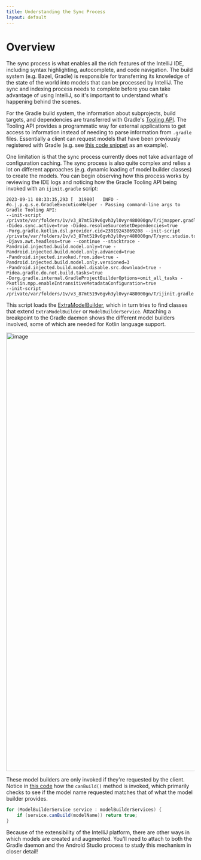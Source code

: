 ```yaml
---
title: Understanding the Sync Process
layout: default
---
```


# Overview

The sync process is what enables all the rich features of the IntelliJ IDE, including syntax highlighting, autocomplete, and code navigation. The build system (e.g. Bazel, Gradle) is
responsible for transferring its knowledge of the state of the world into models that can be processed by IntelliJ. The sync and indexing process needs to complete before you can
take advantage of using IntelliJ, so it's important to understand what's happening behind the scenes.

For the Gradle build system, the information about subprojects, build targets, and dependencies are transferred with Gradle's [Tooling API](https://docs.gradle.org/current/userguide/third_party_integration.html#embedding). The Tooling API provides a programmatic way for external applications to get access to information instead of needing to parse information from `.gradle` files. Essentially a client can request models
that have been previously registered with Gradle (e.g. see [this code snippet](https://github.com/square/affected-paths/blob/1dfb915c005730ee59b6155749880eb5d8d7b8bd/tooling/support/src/main/kotlin/com/squareup/tooling/support/SquareToolingPlugin.kt#L38) as an example).

One limitation is that the sync process currently does not take advantage of configuration caching. The sync process is also quite complex and relies a lot on different approaches (e.g. dynamic loading of model builder classes) to create the models. You can begin observing how this process works by reviewing the IDE logs and noticing how the Gradle Tooling API being invoked with an `ijinit.gradle` script:

```
2023-09-11 08:33:35,293 [  31980]   INFO - #o.j.p.g.s.e.GradleExecutionHelper - Passing command-line args to Gradle Tooling API: 
--init-script /private/var/folders/1v/v3_87mt519v6gvh3yl0vyr480000gn/T/ijmapper.gradle -Didea.sync.active=true -Didea.resolveSourceSetDependencies=true 
-Porg.gradle.kotlin.dsl.provider.cid=23919243869208 --init-script /private/var/folders/1v/v3_87mt519v6gvh3yl0vyr480000gn/T/sync.studio.tooling.gradle 
-Djava.awt.headless=true --continue --stacktrace -Pandroid.injected.build.model.only=true -Pandroid.injected.build.model.only.advanced=true 
-Pandroid.injected.invoked.from.ide=true -Pandroid.injected.build.model.only.versioned=3 
-Pandroid.injected.build.model.disable.src.download=true -Pidea.gradle.do.not.build.tasks=true 
-Dorg.gradle.internal.GradleProjectBuilderOptions=omit_all_tasks -Pkotlin.mpp.enableIntransitiveMetadataConfiguration=true 
--init-script /private/var/folders/1v/v3_87mt519v6gvh3yl0vyr480000gn/T/ijinit.gradle
```

This script loads the [ExtraModelBuilder](https://github.com/JetBrains/intellij-community/blob/53f8ee629ca0aafcf661b6f88c8fbf63d2b7b232/plugins/gradle/tooling-extension-impl/src/com/intellij/gradle/toolingExtension/impl/modelBuilder/ExtraModelBuilder.java#L53-L54), which in turn tries to find classes that extend `ExtraModelBuilder` or `ModelBuilderService`. Attaching a breakpoint to the Gradle daemon shows the different model builders involved, some of which are needed for Kotlin language support.

<img width="1171" alt="image" src="https://github.com/rogerhu/studying-android-studio-internals/assets/326857/bb296d04-9092-4c87-a76a-ef63c37f3c70">

These model builders are only invoked if they're requested by the client. Notice in [this code](https://github.com/JetBrains/intellij-community/blob/01288a51dc574d4ab37ea73a389f00bbfc7d10f5/plugins/gradle/tooling-extension-impl/src/com/intellij/gradle/toolingExtension/impl/modelBuilder/ExtraModelBuilder.java#L62-L64) how the `canBuild()` method is invoked, which primarily checks to see if the model name requested matches
that of what the model builder provides.

```java
for (ModelBuilderService service : modelBuilderServices) {
    if (service.canBuild(modelName)) return true;
}
```

Because of the extensibility of the IntelliJ platform, there are other ways in which models are created and augmented. You'll need to attach to both the Gradle daemon and the Android Studio process to
study this mechanism in closer detail!